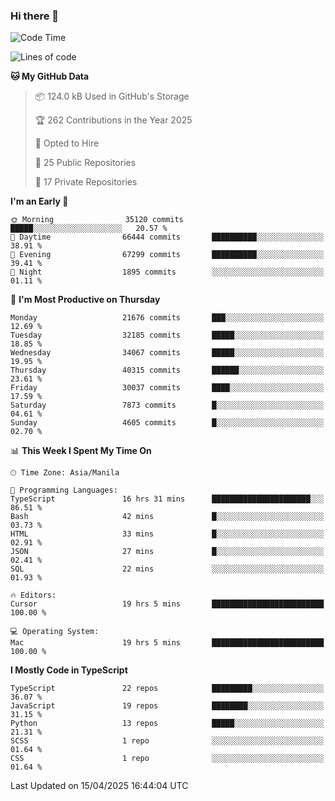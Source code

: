 ### Hi there 👋

<!--START_SECTION:waka-->
![Code Time](http://img.shields.io/badge/Code%20Time-1%2C626%20hrs%2027%20mins-blue)

![Lines of code](https://img.shields.io/badge/From%20Hello%20World%20I%27ve%20Written-64.7%20million%20lines%20of%20code-blue)

**🐱 My GitHub Data** 

> 📦 124.0 kB Used in GitHub's Storage 
 > 
> 🏆 262 Contributions in the Year 2025
 > 
> 💼 Opted to Hire
 > 
> 📜 25 Public Repositories 
 > 
> 🔑 17 Private Repositories 
 > 
**I'm an Early 🐤** 

```text
🌞 Morning                35120 commits       █████░░░░░░░░░░░░░░░░░░░░   20.57 % 
🌆 Daytime                66444 commits       ██████████░░░░░░░░░░░░░░░   38.91 % 
🌃 Evening                67299 commits       ██████████░░░░░░░░░░░░░░░   39.41 % 
🌙 Night                  1895 commits        ░░░░░░░░░░░░░░░░░░░░░░░░░   01.11 % 
```
📅 **I'm Most Productive on Thursday** 

```text
Monday                   21676 commits       ███░░░░░░░░░░░░░░░░░░░░░░   12.69 % 
Tuesday                  32185 commits       █████░░░░░░░░░░░░░░░░░░░░   18.85 % 
Wednesday                34067 commits       █████░░░░░░░░░░░░░░░░░░░░   19.95 % 
Thursday                 40315 commits       ██████░░░░░░░░░░░░░░░░░░░   23.61 % 
Friday                   30037 commits       ████░░░░░░░░░░░░░░░░░░░░░   17.59 % 
Saturday                 7873 commits        █░░░░░░░░░░░░░░░░░░░░░░░░   04.61 % 
Sunday                   4605 commits        █░░░░░░░░░░░░░░░░░░░░░░░░   02.70 % 
```


📊 **This Week I Spent My Time On** 

```text
🕑︎ Time Zone: Asia/Manila

💬 Programming Languages: 
TypeScript               16 hrs 31 mins      ██████████████████████░░░   86.51 % 
Bash                     42 mins             █░░░░░░░░░░░░░░░░░░░░░░░░   03.73 % 
HTML                     33 mins             █░░░░░░░░░░░░░░░░░░░░░░░░   02.91 % 
JSON                     27 mins             █░░░░░░░░░░░░░░░░░░░░░░░░   02.41 % 
SQL                      22 mins             ░░░░░░░░░░░░░░░░░░░░░░░░░   01.93 % 

🔥 Editors: 
Cursor                   19 hrs 5 mins       █████████████████████████   100.00 % 

💻 Operating System: 
Mac                      19 hrs 5 mins       █████████████████████████   100.00 % 
```

**I Mostly Code in TypeScript** 

```text
TypeScript               22 repos            █████████░░░░░░░░░░░░░░░░   36.07 % 
JavaScript               19 repos            ████████░░░░░░░░░░░░░░░░░   31.15 % 
Python                   13 repos            █████░░░░░░░░░░░░░░░░░░░░   21.31 % 
SCSS                     1 repo              ░░░░░░░░░░░░░░░░░░░░░░░░░   01.64 % 
CSS                      1 repo              ░░░░░░░░░░░░░░░░░░░░░░░░░   01.64 % 
```




 Last Updated on 15/04/2025 16:44:04 UTC
<!--END_SECTION:waka-->
